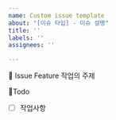 ```yaml
---
name: Custom issue template
about: "[이슈 타입] - 이슈 설명"
title: ''
labels: ''
assignees: ''

---
```


📕 Issue Feature
작업의 주제

🧾Todo
- [ ] 작업사항
